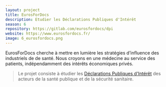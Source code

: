 ```yaml
---
layout: project  
title: EurosForDocs  
description: Etudier les Déclarations Publiques d'Intérêt  
season: 6  
repository: https://gitlab.com/eurosfordocs/dpi  
website: https://www.eurosfordocs.fr/  
image: 6_eurosfordocs.png  
---
```


EurosForDocs cherche à mettre en lumière les stratégies d’influence des industriels de de santé. Nous croyons en une médecine au service des patients, indépendamment des intérêts économiques privés.

> Le projet consiste à étudier les [Déclarations Publiques d'Intérêt](https://dpi.sante.gouv.fr/dpi-public-webapp/app/home) des acteurs de la santé publique et de la sécurité sanitaire.
